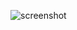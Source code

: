 ![screenshot](https://user-images.githubusercontent.com/55370617/131933351-788c601f-86eb-4a36-a72d-0955bc673117.png)

